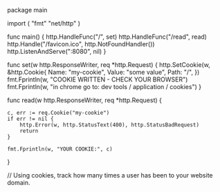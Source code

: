 package main

import (
	"fmt"
	"net/http"
)

func main() {
	http.HandleFunc("/", set)
	http.HandleFunc("/read", read)
	http.Handle("/favicon.ico", http.NotFoundHandler())
	http.ListenAndServe(":8080", nil)
}

func set(w http.ResponseWriter, req *http.Request) {
	http.SetCookie(w, &http.Cookie{
		Name:  "my-cookie",
		Value: "some value",
		Path: "/",
	})
	fmt.Fprintln(w, "COOKIE WRITTEN - CHECK YOUR BROWSER")
	fmt.Fprintln(w, "in chrome go to: dev tools / application / cookies")
}

func read(w http.ResponseWriter, req *http.Request) {

	c, err := req.Cookie("my-cookie")
	if err != nil {
		http.Error(w, http.StatusText(400), http.StatusBadRequest)
		return
	}

	fmt.Fprintln(w, "YOUR COOKIE:", c)
}

// Using cookies, track how many times a user has been to your website domain.
